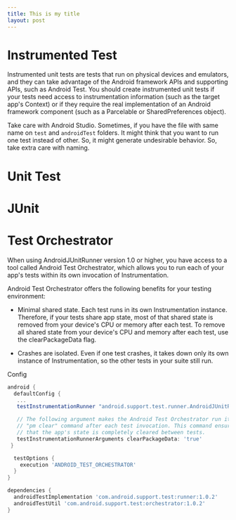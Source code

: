 ```yaml
---
title: This is my title
layout: post
---
```


# Instrumented Test

Instrumented unit tests are tests that run on physical devices and emulators, 
and they can take advantage of the Android framework APIs and supporting APIs, such as Android Test. 
You should create instrumented unit tests if your tests need access to instrumentation information (such as the target app's Context) 
or if they require the real implementation of an Android framework component (such as a Parcelable or SharedPreferences object).

Take care with Android Studio. Sometimes, if you have the file with same name on `test` and `androidTest` folders. 
It might think that you want to run one test instead of other. So, it might generate undesirable behavior. 
So, take extra care with naming.

# Unit Test

# JUnit

# Test Orchestrator

When using AndroidJUnitRunner version 1.0 or higher, you have access to a tool called Android Test Orchestrator, 
which allows you to run each of your app's tests within its own invocation of Instrumentation.

Android Test Orchestrator offers the following benefits for your testing environment:

- Minimal shared state. Each test runs in its own Instrumentation instance. Therefore, if your tests share app state, most of that shared state is removed from your device's CPU or memory after each test.
To remove all shared state from your device's CPU and memory after each test, use the clearPackageData flag.

- Crashes are isolated. Even if one test crashes, it takes down only its own instance of Instrumentation, so the other tests in your suite still run.

Config 

```groovy
android {
  defaultConfig {
   ...
   testInstrumentationRunner "android.support.test.runner.AndroidJUnitRunner"

   // The following argument makes the Android Test Orchestrator run its
   // "pm clear" command after each test invocation. This command ensures
   // that the app's state is completely cleared between tests.
   testInstrumentationRunnerArguments clearPackageData: 'true'
 }

  testOptions {
    execution 'ANDROID_TEST_ORCHESTRATOR'
  }
}

dependencies {
  androidTestImplementation 'com.android.support.test:runner:1.0.2'
  androidTestUtil 'com.android.support.test:orchestrator:1.0.2'
}

```
